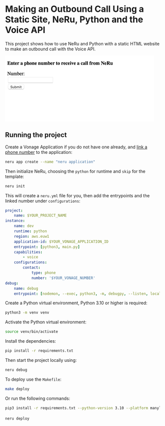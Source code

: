 # Making an Outbound Call Using a Static Site, NeRu, Python and the Voice API

This project shows how to use NeRu and Python with a static HTML website to make an outbound call with the Voice API.

![The static site](site.png)

## Running the project

Create a Vonage Application if you do not have one already, and [link a phone number](https://dashboard.nexmo.com) to the application:

```sh
neru app create --name "neru application"
```

Then initialize NeRu, choosing the `python` for runtime and `skip` for the template:

```sh
neru init
```

This will create a `neru.yml` file for you, then add the entrypoints and the linked number under `configurations`:

```yml
project:
    name: $YOUR_PROJECT_NAME
instance:
    name: dev
    runtime: python
    region: aws.euw1
    application-id: $YOUR_VONAGE_APPLICATION_ID
    entrypoint: [python3, main.py]
    capabilities:
        - voice
    configurations:
        contact:
            type: phone
            number: '$YOUR_VONAGE_NUMBER'
debug:
    name: debug
    entrypoint: [nodemon, --exec, python3, -m, debugpy, --listen, localhost:9229, main.py]
```

Create a Python virtual environment, Python 3.10 or higher is required:

```sh
python3 -m venv venv
```

Activate the Python virtual environment:

```sh
source venv/bin/activate
```

Install the dependencies:

```sh
pip install -r requirements.txt
```

Then start the project locally using:

```sh
neru debug
```

To deploy use the `Makefile`:

```sh
make deploy
```

Or run the following commands:

```sh
pip3 install -r requirements.txt --python-version 3.10 --platform manylinux2014_x86_64 --only-binary=:all: --target=./vendor

neru deploy
```